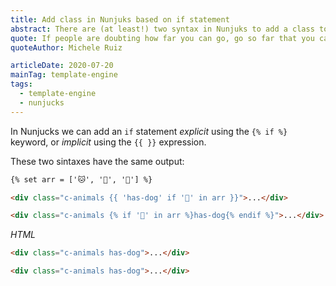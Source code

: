 ```yaml
---
title: Add class in Nunjuks based on if statement
abstract: There are (at least!) two syntax in Nunjuks to add a class to a DOM node
quote: If people are doubting how far you can go, go so far that you can’t hear them anymore.
quoteAuthor: Michele Ruiz

articleDate: 2020-07-20
mainTag: template-engine
tags:
  - template-engine
  - nunjucks
---
```


In Nunjucks we can add an `if` statement _explicit_ using the `{% if %}` keyword, or _implicit_ using the `{{ }}` expression.

These two sintaxes have the same output:

```html
{% set arr = ['🐱', '🐶', '🐺'] %}

<div class="c-animals {{ 'has-dog' if '🐶' in arr }}">...</div>

<div class="c-animals {% if '🐶' in arr %}has-dog{% endif %}">...</div>
```

_HTML_

```html
<div class="c-animals has-dog">...</div>

<div class="c-animals has-dog">...</div>
```
